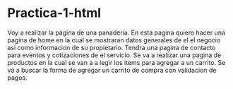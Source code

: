# Practica-1-html
Voy a realizar la página de una panadería.
En esta pagina quiero hacer una pagina de home en la cual se mostraran datos generales de el el negocio asi como informacion de su propietario.
Tendra una pagina de contacto para eventos y cotizaciones de el servicio.
Se va a realizar una pagina de productos en la cual se van a a legir los items para agregar a un carrito.
Se va a buscar la forma de agregar un carrito de compra con validacion de pagos.
